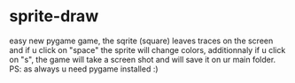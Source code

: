 # sprite-draw
easy new pygame game, the sqrite (square) leaves traces on the screen and if u click on "space" the sprite will change colors, additionnaly if u click on "s", the game will take a screen shot and will save it on ur main folder. PS: as always u need pygame installed :)
